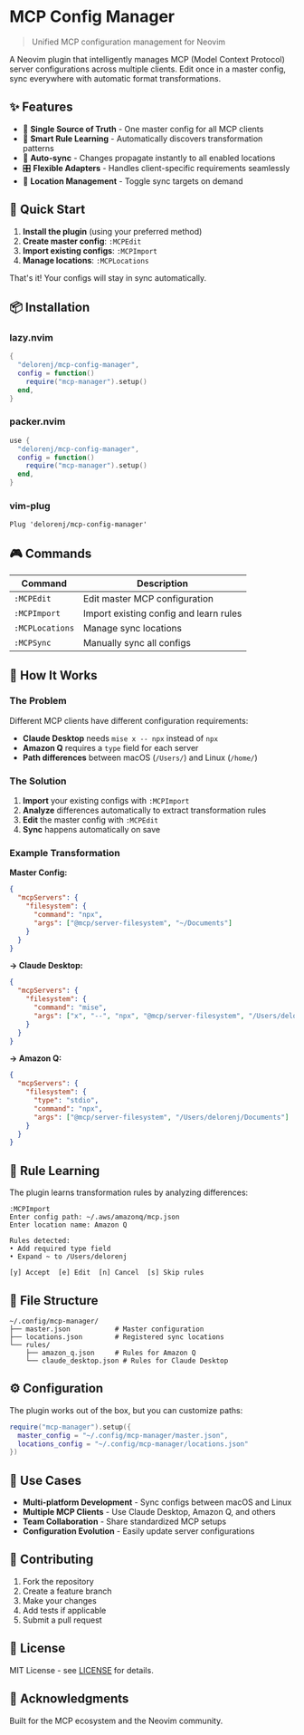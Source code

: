 # MCP Config Manager

> Unified MCP configuration management for Neovim

A Neovim plugin that intelligently manages MCP (Model Context Protocol) server configurations across multiple clients. Edit once in a master config, sync everywhere with automatic format transformations.

## ✨ Features

- 🎯 **Single Source of Truth** - One master config for all MCP clients
- 🧠 **Smart Rule Learning** - Automatically discovers transformation patterns
- 🔄 **Auto-sync** - Changes propagate instantly to all enabled locations
- 🎛️ **Flexible Adapters** - Handles client-specific requirements seamlessly
- 📍 **Location Management** - Toggle sync targets on demand

## 🚀 Quick Start

1. **Install the plugin** (using your preferred method)
2. **Create master config**: `:MCPEdit`
3. **Import existing configs**: `:MCPImport`
4. **Manage locations**: `:MCPLocations`

That's it! Your configs will stay in sync automatically.

## 📦 Installation

### lazy.nvim
```lua
{
  "delorenj/mcp-config-manager",
  config = function()
    require("mcp-manager").setup()
  end,
}
```

### packer.nvim
```lua
use {
  "delorenj/mcp-config-manager",
  config = function()
    require("mcp-manager").setup()
  end,
}
```

### vim-plug
```vim
Plug 'delorenj/mcp-config-manager'
```

## 🎮 Commands

| Command | Description |
|---------|-------------|
| `:MCPEdit` | Edit master MCP configuration |
| `:MCPImport` | Import existing config and learn rules |
| `:MCPLocations` | Manage sync locations |
| `:MCPSync` | Manually sync all configs |

## 🔧 How It Works

### The Problem
Different MCP clients have different configuration requirements:

- **Claude Desktop** needs `mise x -- npx` instead of `npx`
- **Amazon Q** requires a `type` field for each server
- **Path differences** between macOS (`/Users/`) and Linux (`/home/`)

### The Solution
1. **Import** your existing configs with `:MCPImport`
2. **Analyze** differences automatically to extract transformation rules
3. **Edit** the master config with `:MCPEdit`
4. **Sync** happens automatically on save

### Example Transformation

**Master Config:**
```json
{
  "mcpServers": {
    "filesystem": {
      "command": "npx",
      "args": ["@mcp/server-filesystem", "~/Documents"]
    }
  }
}
```

**→ Claude Desktop:**
```json
{
  "mcpServers": {
    "filesystem": {
      "command": "mise",
      "args": ["x", "--", "npx", "@mcp/server-filesystem", "/Users/delorenj/Documents"]
    }
  }
}
```

**→ Amazon Q:**
```json
{
  "mcpServers": {
    "filesystem": {
      "type": "stdio",
      "command": "npx", 
      "args": ["@mcp/server-filesystem", "/Users/delorenj/Documents"]
    }
  }
}
```

## 🧪 Rule Learning

The plugin learns transformation rules by analyzing differences:

```
:MCPImport
Enter config path: ~/.aws/amazonq/mcp.json
Enter location name: Amazon Q

Rules detected:
• Add required type field
• Expand ~ to /Users/delorenj

[y] Accept  [e] Edit  [n] Cancel  [s] Skip rules
```

## 📂 File Structure

```
~/.config/mcp-manager/
├── master.json           # Master configuration
├── locations.json        # Registered sync locations
└── rules/
    ├── amazon_q.json     # Rules for Amazon Q
    └── claude_desktop.json # Rules for Claude Desktop
```

## ⚙️ Configuration

The plugin works out of the box, but you can customize paths:

```lua
require("mcp-manager").setup({
  master_config = "~/.config/mcp-manager/master.json",
  locations_config = "~/.config/mcp-manager/locations.json"
})
```

## 🎯 Use Cases

- **Multi-platform Development** - Sync configs between macOS and Linux
- **Multiple MCP Clients** - Use Claude Desktop, Amazon Q, and others
- **Team Collaboration** - Share standardized MCP setups
- **Configuration Evolution** - Easily update server configurations

## 🤝 Contributing

1. Fork the repository
2. Create a feature branch
3. Make your changes
4. Add tests if applicable
5. Submit a pull request

## 📄 License

MIT License - see [LICENSE](LICENSE) for details.

## 🙏 Acknowledgments

Built for the MCP ecosystem and the Neovim community.